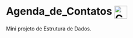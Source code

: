 # Agenda_de_Contatos <img align="center" alt="C" width="35px" src="https://cdn.jsdelivr.net/npm/programming-languages-logos/src/c/c.png"/>
Mini projeto de Estrutura de Dados.


